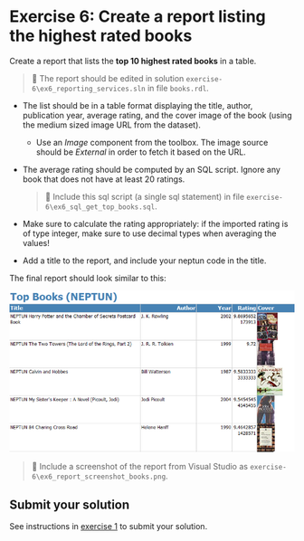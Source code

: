 # Exercise 6: Create a report listing the highest rated books

Create a report that lists the **top 10 highest rated books** in a table.

> :memo: The report should be edited in solution `exercise-6\ex6_reporting_services.sln` in file `books.rdl`.

- The list should be in a table format displaying the title, author, publication year, average rating, and the cover image of the book (using the medium sized image URL from the dataset).

  - Use an _Image_ component from the toolbox. The image source should be _External_ in order to fetch it based on the URL.

- The average rating should be computed by an SQL script. Ignore any book that does not have at least 20 ratings.

  > :memo: Include this sql script (a single sql statement) in file `exercise-6\ex6_sql_get_top_books.sql`.

- Make sure to calculate the rating appropriately: if the imported rating is of type integer, make sure to use decimal types when averaging the values!

- Add a title to the report, and include your neptun code in the title.

The final report should look similar to this:

![Top books report](images/exercise/report-books.png)

> :memo: Include a screenshot of the report from Visual Studio as `exercise-6\ex6_report_screenshot_books.png`.

## Submit your solution

See instructions in [exercise 1](exercise1.md) to submit your solution.
